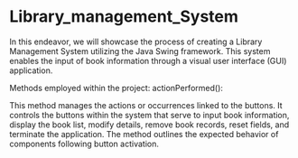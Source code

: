 # Library_management_System
In this endeavor, we will showcase the process of creating a Library Management System utilizing the Java Swing framework. This system enables the input of book information through a visual user interface (GUI) application.

Methods employed within the project:
actionPerformed():


This method manages the actions or occurrences linked to the buttons. It controls the buttons within the system that serve to input book information, display the book list, modify details, remove book records, reset fields, and terminate the application. The method outlines the expected behavior of components following button activation.
